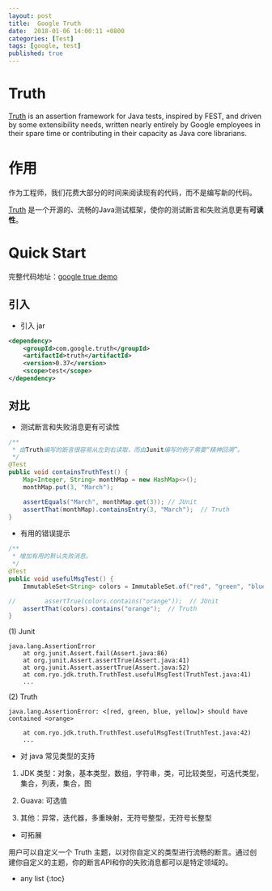 ```yaml
---
layout: post
title:  Google Truth
date:  2018-01-06 14:00:11 +0800
categories: [Test]
tags: [google, test]
published: true
---
```


# Truth

[Truth](https://github.com/google/truth) is an assertion framework for Java tests, inspired by FEST, and driven by some extensibility needs, 
written nearly entirely by Google employees in their spare time or contributing in their capacity as Java core librarians.

# 作用

作为工程师，我们花费大部分的时间来阅读现有的代码，而不是编写新的代码。

[Truth](http://blog.csdn.net/huayuqa/article/details/52956380) 是一个开源的、流畅的Java测试框架，使你的测试断言和失败消息更有**可读性**。
 
# Quick Start

完整代码地址：[google true demo](https://github.com/houbb/jdk/tree/master/jdk-truth)

## 引入

- 引入 jar

```xml
<dependency>
    <groupId>com.google.truth</groupId>
    <artifactId>truth</artifactId>
    <version>0.37</version>
    <scope>test</scope>
</dependency>
```


## 对比

- 测试断言和失败消息更有可读性

```java
/**
 * 由Truth编写的断言很容易从左到右读取，而由Junit编写的例子需要“精神回溯”。
 */
@Test
public void containsTruthTest() {
    Map<Integer, String> monthMap = new HashMap<>();
    monthMap.put(3, "March");

    assertEquals("March", monthMap.get(3)); // JUnit
    assertThat(monthMap).containsEntry(3, "March");  // Truth
}
```

- 有用的错误提示

```java
/**
 * 增加有用的默认失败消息。
 */
@Test
public void usefulMsgTest() {
    ImmutableSet<String> colors = ImmutableSet.of("red", "green", "blue", "yellow");

//        assertTrue(colors.contains("orange"));  // JUnit
    assertThat(colors).contains("orange");  // Truth
}
```

(1) Junit

```
java.lang.AssertionError
	at org.junit.Assert.fail(Assert.java:86)
	at org.junit.Assert.assertTrue(Assert.java:41)
	at org.junit.Assert.assertTrue(Assert.java:52)
	at com.ryo.jdk.truth.TruthTest.usefulMsgTest(TruthTest.java:41)
	...
```

(2) Truth

```
java.lang.AssertionError: <[red, green, blue, yellow]> should have contained <orange>

	at com.ryo.jdk.truth.TruthTest.usefulMsgTest(TruthTest.java:42)
	...
```

- 对 java 常见类型的支持

1. JDK 类型：对象，基本类型，数组，字符串，类，可比较类型，可迭代类型，集合，列表，集合，图

2. Guava: 可选值

3. 其他：异常，迭代器，多重映射，无符号整型，无符号长整型

- 可拓展

用户可以自定义一个 Truth 主题，以对你自定义的类型进行流畅的断言。通过创建你自定义的主题，你的断言API和你的失败消息都可以是特定领域的。

* any list
{:toc}